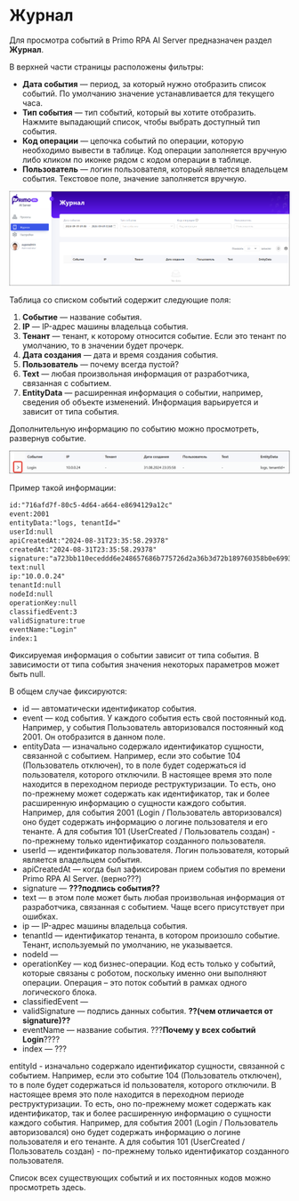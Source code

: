 # Журнал

Для просмотра событий в Primo RPA AI Server предназначен раздел **Журнал**. 

В верхней части страницы расположены фильтры:
* **Дата события** — период, за который нужно отобразить список событий. По умолчанию значение устанавливается для текущего часа.
* **Тип события** — тип событий, который вы хотите отобразить. Нажмите выпадающий список, чтобы выбрать доступный тип события.
* **Код операции** — цепочка событий по операции, которую необходимо вывести в таблице. Код операции заполняется вручную либо кликом по иконке рядом с кодом операции в таблице. 
* **Пользователь** — логин пользователя, который является владельцем события. Текстовое поле, значение заполняется вручную.

![Страница Журнал](<../../.gitbook/assets1/primo-ai/user-guide/monitoring.png>)

Таблица со списком событий содержит следующие поля:
1. **Событие** — название события. 
1. **IP** — IP-адрес машины владельца события.
1. **Тенант** — тенант, к которому относится событие. Если это тенант по умолчанию, то в значении будет прочерк.
1. **Дата создания** — дата и время создания события.
1. **Пользователь** — почему всегда пустой?
1. **Text** — любая произвольная информация от разработчика, связанная с событием.
1. **EntityData** — расширенная информация о событии, например, сведения об объекте изменений. Информация варьируется и зависит от типа события.

Дополнительную информацию по событию можно просмотреть, развернув событие. 

![Иконка для показа развернутой информации о событии](<../../.gitbook/assets1/primo-ai/user-guide/events-details.png>)

Пример такой информации:
```
id:"716afd7f-80c5-4d64-a664-e8694129a12c"
event:2001
entityData:"logs, tenantId="
userId:null
apiCreatedAt:"2024-08-31T23:35:58.29378"
createdAt:"2024-08-31T23:35:58.29378"
signature:"a723bb110eceddd6e248657686b775726d2a36b3d72b189760358b0e6993d0bc"
text:null
ip:"10.0.0.24"
tenantId:null
nodeId:null
operationKey:null
classifiedEvent:3
validSignature:true
eventName:"Login"
index:1
```

Фиксируемая информация о событии зависит от типа события. В зависимости от типа события значения некоторых параметров может быть null. 

В общем случае фиксируются:
* id — автоматически идентификатор события.
* event — код события. У каждого события есть свой постоянный код. Например, у события Пользователь авторизовался постоянный код 2001. Он отобразится в данном поле.
* entityData — изначально содержало идентификатор сущности, связанной с событием. Например, если это событие 104 (Пользователь отключен), то в поле будет содержаться id пользователя, которого отключили. В настоящее время это поле находится в переходном периоде реструктуризации. То есть, оно по-прежнему может содержать как идентификатор, так и более расширенную информацию о сущности каждого события. Например, для события 2001 (Login / Пользователь авторизовался) оно будет содержать информацию о логине пользователя и его тенанте. А для события 101 (UserCreated / Пользователь создан) - по-прежнему только идентификатор созданного пользователя.
* userId — идентификатор пользователя. Логин пользователя, который является владельцем события.
* apiCreatedAt — когда был зафиксирован прием события по времени Primo RPA AI Server. (верно???)
* signature — **???подпись события??**
* text — в этом поле может быть любая произвольная информация от разработчика, связанная с событием. Чаще всего присутствует при ошибках.
* ip — IP-адрес машины владельца события.
* tenantId — идентификатор тенанта, в котором произошло событие. Тенант, используемый по умолчанию, не указывается.
* nodeId —
* operationKey — код бизнес-операции. Код есть только у событий, которые связаны с роботом, поскольку именно они выполняют операции. Операция – это поток событий в рамках одного логического блока.
* classifiedEvent —
* validSignature — подпись данных события. **??(чем отличается от signature)??**
* eventName — название события. ???**Почему у всех событий Login**????
* index — ???


entityId - изначально содержало идентификатор сущности, связанной с событием. Например, если это событие 104 (Пользователь отключен), то в поле будет содержаться id пользователя, которого отключили. В настоящее время это поле находится в переходном периоде реструктуризации. То есть, оно по-прежнему может содержать как идентификатор, так и более расширенную информацию о сущности каждого события. Например, для события 2001 (Login / Пользователь авторизовался) оно будет содержать информацию о логине пользователя и его тенанте. А для события 101 (UserCreated / Пользователь создан) - по-прежнему только идентификатор созданного пользователя.

Список всех существующих событий и их постоянных кодов можно просмотреть здесь.

